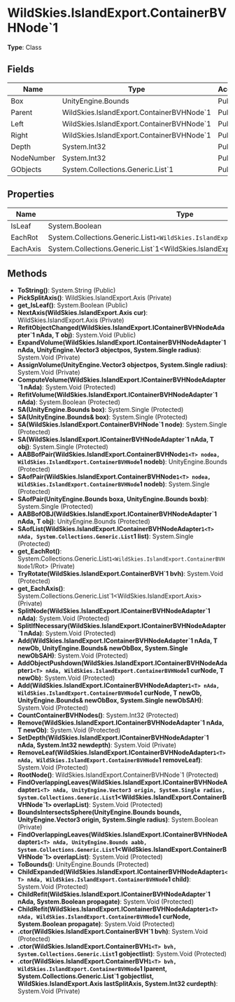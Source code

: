 ﻿# WildSkies.IslandExport.ContainerBVHNode`1

**Type**: Class

## Fields

| Name | Type | Access |
|------|------|--------|
| Box | UnityEngine.Bounds | Public |
| Parent | WildSkies.IslandExport.ContainerBVHNode`1<T> | Public |
| Left | WildSkies.IslandExport.ContainerBVHNode`1<T> | Public |
| Right | WildSkies.IslandExport.ContainerBVHNode`1<T> | Public |
| Depth | System.Int32 | Public |
| NodeNumber | System.Int32 | Public |
| GObjects | System.Collections.Generic.List`1<T> | Public |

## Properties

| Name | Type | Access |
|------|------|--------|
| IsLeaf | System.Boolean | Public |
| EachRot | System.Collections.Generic.List`1<WildSkies.IslandExport.ContainerBVHNode`1/Rot<T>> | Private |
| EachAxis | System.Collections.Generic.List`1<WildSkies.IslandExport.Axis> | Private |

## Methods

- **ToString()**: System.String (Public)
- **PickSplitAxis()**: WildSkies.IslandExport.Axis (Private)
- **get_IsLeaf()**: System.Boolean (Public)
- **NextAxis(WildSkies.IslandExport.Axis cur)**: WildSkies.IslandExport.Axis (Private)
- **RefitObjectChanged(WildSkies.IslandExport.IContainerBVHNodeAdapter`1<T> nAda, T obj)**: System.Void (Public)
- **ExpandVolume(WildSkies.IslandExport.IContainerBVHNodeAdapter`1<T> nAda, UnityEngine.Vector3 objectpos, System.Single radius)**: System.Void (Private)
- **AssignVolume(UnityEngine.Vector3 objectpos, System.Single radius)**: System.Void (Private)
- **ComputeVolume(WildSkies.IslandExport.IContainerBVHNodeAdapter`1<T> nAda)**: System.Void (Protected)
- **RefitVolume(WildSkies.IslandExport.IContainerBVHNodeAdapter`1<T> nAda)**: System.Boolean (Protected)
- **SA(UnityEngine.Bounds box)**: System.Single (Protected)
- **SA(UnityEngine.Bounds& box)**: System.Single (Protected)
- **SA(WildSkies.IslandExport.ContainerBVHNode`1<T> node)**: System.Single (Protected)
- **SA(WildSkies.IslandExport.IContainerBVHNodeAdapter`1<T> nAda, T obj)**: System.Single (Protected)
- **AABBofPair(WildSkies.IslandExport.ContainerBVHNode`1<T> nodea, WildSkies.IslandExport.ContainerBVHNode`1<T> nodeb)**: UnityEngine.Bounds (Protected)
- **SAofPair(WildSkies.IslandExport.ContainerBVHNode`1<T> nodea, WildSkies.IslandExport.ContainerBVHNode`1<T> nodeb)**: System.Single (Protected)
- **SAofPair(UnityEngine.Bounds boxa, UnityEngine.Bounds boxb)**: System.Single (Protected)
- **AABBofOBJ(WildSkies.IslandExport.IContainerBVHNodeAdapter`1<T> nAda, T obj)**: UnityEngine.Bounds (Protected)
- **SAofList(WildSkies.IslandExport.IContainerBVHNodeAdapter`1<T> nAda, System.Collections.Generic.List`1<T> list)**: System.Single (Protected)
- **get_EachRot()**: System.Collections.Generic.List`1<WildSkies.IslandExport.ContainerBVHNode`1/Rot<T>> (Private)
- **TryRotate(WildSkies.IslandExport.ContainerBVH`1<T> bvh)**: System.Void (Protected)
- **get_EachAxis()**: System.Collections.Generic.List`1<WildSkies.IslandExport.Axis> (Private)
- **SplitNode(WildSkies.IslandExport.IContainerBVHNodeAdapter`1<T> nAda)**: System.Void (Protected)
- **SplitIfNecessary(WildSkies.IslandExport.IContainerBVHNodeAdapter`1<T> nAda)**: System.Void (Protected)
- **Add(WildSkies.IslandExport.IContainerBVHNodeAdapter`1<T> nAda, T newOb, UnityEngine.Bounds& newObBox, System.Single newObSAH)**: System.Void (Protected)
- **AddObjectPushdown(WildSkies.IslandExport.IContainerBVHNodeAdapter`1<T> nAda, WildSkies.IslandExport.ContainerBVHNode`1<T> curNode, T newOb)**: System.Void (Protected)
- **Add(WildSkies.IslandExport.IContainerBVHNodeAdapter`1<T> nAda, WildSkies.IslandExport.ContainerBVHNode`1<T> curNode, T newOb, UnityEngine.Bounds& newObBox, System.Single newObSAH)**: System.Void (Protected)
- **CountContainerBVHNodes()**: System.Int32 (Protected)
- **Remove(WildSkies.IslandExport.IContainerBVHNodeAdapter`1<T> nAda, T newOb)**: System.Void (Protected)
- **SetDepth(WildSkies.IslandExport.IContainerBVHNodeAdapter`1<T> nAda, System.Int32 newdepth)**: System.Void (Private)
- **RemoveLeaf(WildSkies.IslandExport.IContainerBVHNodeAdapter`1<T> nAda, WildSkies.IslandExport.ContainerBVHNode`1<T> removeLeaf)**: System.Void (Protected)
- **RootNode()**: WildSkies.IslandExport.ContainerBVHNode`1<T> (Protected)
- **FindOverlappingLeaves(WildSkies.IslandExport.IContainerBVHNodeAdapter`1<T> nAda, UnityEngine.Vector3 origin, System.Single radius, System.Collections.Generic.List`1<WildSkies.IslandExport.ContainerBVHNode`1<T>> overlapList)**: System.Void (Protected)
- **BoundsIntersectsSphere(UnityEngine.Bounds bounds, UnityEngine.Vector3 origin, System.Single radius)**: System.Boolean (Private)
- **FindOverlappingLeaves(WildSkies.IslandExport.IContainerBVHNodeAdapter`1<T> nAda, UnityEngine.Bounds aabb, System.Collections.Generic.List`1<WildSkies.IslandExport.ContainerBVHNode`1<T>> overlapList)**: System.Void (Protected)
- **ToBounds()**: UnityEngine.Bounds (Protected)
- **ChildExpanded(WildSkies.IslandExport.IContainerBVHNodeAdapter`1<T> nAda, WildSkies.IslandExport.ContainerBVHNode`1<T> child)**: System.Void (Protected)
- **ChildRefit(WildSkies.IslandExport.IContainerBVHNodeAdapter`1<T> nAda, System.Boolean propagate)**: System.Void (Protected)
- **ChildRefit(WildSkies.IslandExport.IContainerBVHNodeAdapter`1<T> nAda, WildSkies.IslandExport.ContainerBVHNode`1<T> curNode, System.Boolean propagate)**: System.Void (Protected)
- **.ctor(WildSkies.IslandExport.ContainerBVH`1<T> bvh)**: System.Void (Protected)
- **.ctor(WildSkies.IslandExport.ContainerBVH`1<T> bvh, System.Collections.Generic.List`1<T> gobjectlist)**: System.Void (Protected)
- **.ctor(WildSkies.IslandExport.ContainerBVH`1<T> bvh, WildSkies.IslandExport.ContainerBVHNode`1<T> lparent, System.Collections.Generic.List`1<T> gobjectlist, WildSkies.IslandExport.Axis lastSplitAxis, System.Int32 curdepth)**: System.Void (Private)

